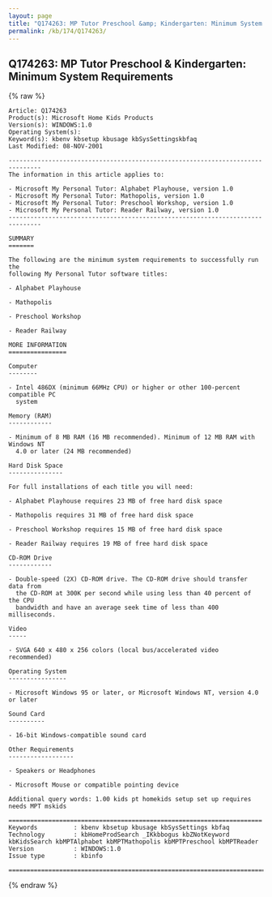 ```yaml
---
layout: page
title: "Q174263: MP Tutor Preschool &amp; Kindergarten: Minimum System Requirements"
permalink: /kb/174/Q174263/
---
```


## Q174263: MP Tutor Preschool &amp; Kindergarten: Minimum System Requirements

{% raw %}

	Article: Q174263
	Product(s): Microsoft Home Kids Products
	Version(s): WINDOWS:1.0
	Operating System(s): 
	Keyword(s): kbenv kbsetup kbusage kbSysSettingskbfaq
	Last Modified: 08-NOV-2001
	
	-------------------------------------------------------------------------------
	The information in this article applies to:
	
	- Microsoft My Personal Tutor: Alphabet Playhouse, version 1.0 
	- Microsoft My Personal Tutor: Mathopolis, version 1.0 
	- Microsoft My Personal Tutor: Preschool Workshop, version 1.0 
	- Microsoft My Personal Tutor: Reader Railway, version 1.0 
	-------------------------------------------------------------------------------
	
	SUMMARY
	=======
	
	The following are the minimum system requirements to successfully run the
	following My Personal Tutor software titles:
	
	- Alphabet Playhouse
	
	- Mathopolis
	
	- Preschool Workshop
	
	- Reader Railway
	
	MORE INFORMATION
	================
	
	Computer
	--------
	
	- Intel 486DX (minimum 66MHz CPU) or higher or other 100-percent compatible PC
	  system
	
	Memory (RAM)
	------------
	
	- Minimum of 8 MB RAM (16 MB recommended). Minimum of 12 MB RAM with Windows NT
	  4.0 or later (24 MB recommended)
	
	Hard Disk Space
	---------------
	
	For full installations of each title you will need:
	
	- Alphabet Playhouse requires 23 MB of free hard disk space
	
	- Mathopolis requires 31 MB of free hard disk space
	
	- Preschool Workshop requires 15 MB of free hard disk space
	
	- Reader Railway requires 19 MB of free hard disk space
	
	CD-ROM Drive
	------------
	
	- Double-speed (2X) CD-ROM drive. The CD-ROM drive should transfer data from
	  the CD-ROM at 300K per second while using less than 40 percent of the CPU
	  bandwidth and have an average seek time of less than 400 milliseconds.
	
	Video
	-----
	
	- SVGA 640 x 480 x 256 colors (local bus/accelerated video recommended)
	
	Operating System
	----------------
	
	- Microsoft Windows 95 or later, or Microsoft Windows NT, version 4.0 or later
	
	Sound Card
	----------
	
	- 16-bit Windows-compatible sound card
	
	Other Requirements
	------------------
	
	- Speakers or Headphones
	
	- Microsoft Mouse or compatible pointing device
	
	Additional query words: 1.00 kids pt homekids setup set up requires needs MPT mskids
	
	======================================================================
	Keywords          : kbenv kbsetup kbusage kbSysSettings kbfaq
	Technology        : kbHomeProdSearch _IKkbbogus kbZNotKeyword kbKidsSearch kbMPTAlphabet kbMPTMathopolis kbMPTPreschool kbMPTReader
	Version           : WINDOWS:1.0
	Issue type        : kbinfo
	
	=============================================================================
	

{% endraw %}
